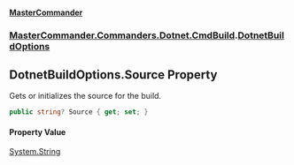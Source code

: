 #### [MasterCommander](MasterCommander.md 'MasterCommander')
### [MasterCommander.Commanders.Dotnet.CmdBuild](MasterCommander.md#MasterCommander.Commanders.Dotnet.CmdBuild 'MasterCommander.Commanders.Dotnet.CmdBuild').[DotnetBuildOptions](DotnetBuildOptions.md 'MasterCommander.Commanders.Dotnet.CmdBuild.DotnetBuildOptions')

## DotnetBuildOptions.Source Property

Gets or initializes the source for the build.

```csharp
public string? Source { get; set; }
```

#### Property Value
[System.String](https://docs.microsoft.com/en-us/dotnet/api/System.String 'System.String')